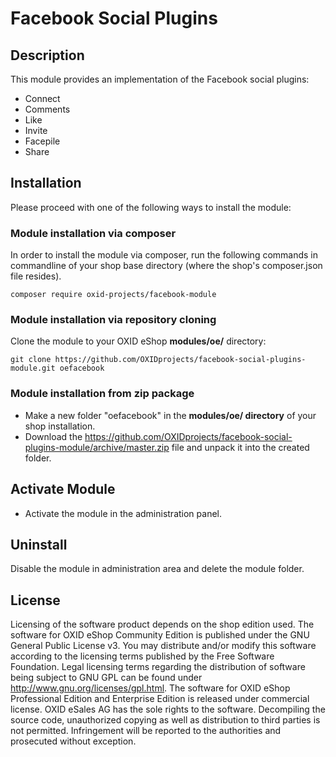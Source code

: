 # Facebook Social Plugins

## Description

This module provides an implementation of the Facebook social plugins:

 - Connect
 - Comments
 - Like
 - Invite
 - Facepile
 - Share

## Installation

Please proceed with one of the following ways to install the module:

### Module installation via composer

In order to install the module via composer, run the following commands in commandline of your shop base directory 
(where the shop's composer.json file resides).

```
composer require oxid-projects/facebook-module
```

### Module installation via repository cloning

Clone the module to your OXID eShop **modules/oe/** directory:
```
git clone https://github.com/OXIDprojects/facebook-social-plugins-module.git oefacebook
```

### Module installation from zip package

* Make a new folder "oefacebook" in the **modules/oe/ directory** of your shop installation. 
* Download the https://github.com/OXIDprojects/facebook-social-plugins-module/archive/master.zip file and unpack it into the created folder.

## Activate Module

- Activate the module in the administration panel.

## Uninstall

Disable the module in administration area and delete the module folder.

## License

Licensing of the software product depends on the shop edition used. The software for OXID eShop Community Edition
is published under the GNU General Public License v3. You may distribute and/or modify this software according to
the licensing terms published by the Free Software Foundation. Legal licensing terms regarding the distribution of
software being subject to GNU GPL can be found under http://www.gnu.org/licenses/gpl.html. The software for OXID eShop
Professional Edition and Enterprise Edition is released under commercial license. OXID eSales AG has the sole rights to
the software. Decompiling the source code, unauthorized copying as well as distribution to third parties is not
permitted. Infringement will be reported to the authorities and prosecuted without exception.
